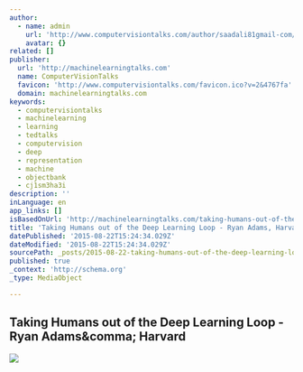 ```yaml
---
author:
  - name: admin
    url: 'http://www.computervisiontalks.com/author/saadali81gmail-com/'
    avatar: {}
related: []
publisher:
  url: 'http://machinelearningtalks.com'
  name: ComputerVisionTalks
  favicon: 'http://www.computervisiontalks.com/favicon.ico?v=2&4767fa'
  domain: machinelearningtalks.com
keywords:
  - computervisiontalks
  - machinelearning
  - learning
  - tedtalks
  - computervision
  - deep
  - representation
  - machine
  - objectbank
  - cj1sm3ha3i
description: ''
inLanguage: en
app_links: []
isBasedOnUrl: 'http://machinelearningtalks.com/taking-humans-out-of-the-deep-learning-loop-ryan-adams-harvard'
title: 'Taking Humans out of the Deep Learning Loop - Ryan Adams, Harvard'
datePublished: '2015-08-22T15:24:34.029Z'
dateModified: '2015-08-22T15:24:34.029Z'
sourcePath: _posts/2015-08-22-taking-humans-out-of-the-deep-learning-loop-ryan-adams-ha.md
published: true
_context: 'http://schema.org'
_type: MediaObject

---
```

<article style=""><h1>Taking Humans out of the Deep Learning Loop - Ryan Adams&amp;comma; Harvard</h1><p></p><img src="http://www.computervisiontalks.com/wp-content/uploads/2015/07/yt-VG2uCpKJkSg-1024x576.jpg" /></article>